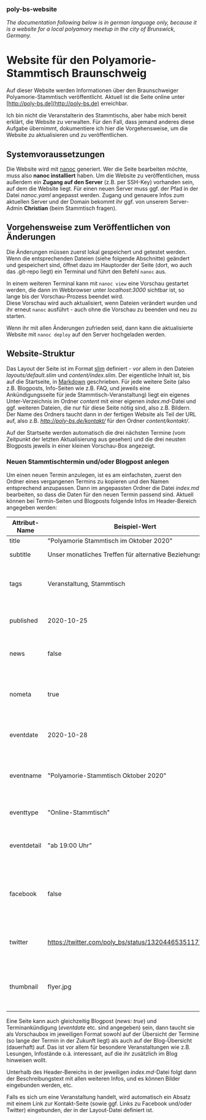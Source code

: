 ### poly-bs-website
*The documentation following below is in german language only, because it is a website for a local polyamory meetup in the city of Brunswick, Germany.*

# Website für den Polyamorie-Stammtisch Braunschweig
Auf dieser Website werden Informationen über den Braunschweiger Polyamorie-Stammtisch veröffentlicht.
Aktuell ist die Seite online unter [http://poly-bs.de](http://poly-bs.de) erreichbar.

Ich bin nicht die Veranstalterin des Stammtischs, aber habe mich bereit erklärt, die Website zu verwalten. Für den Fall, dass jemand anderes diese Aufgabe übernimmt, dokumentiere ich hier die Vorgehensweise, um die Website zu aktualisieren und zu veröffentlichen.

## Systemvoraussetzungen

Die Website wird mit [nanoc](https://nanoc.ws/) generiert. Wer die Seite bearbeiten möchte, muss also **nanoc installiert** haben.
Um die Website zu veröffentlichen, muss außerdem ein **Zugang auf den Server** (z.B. per SSH-Key) vorhanden sein, auf dem die Website liegt. Für einen neuen Server muss ggf. der Pfad in der Datei *nanoc.yaml* angepasst werden. Zugang und genauere Infos zum aktuellen Server und der Domain bekommt ihr ggf. von unserem Server-Admin **Christian** (beim Stammtisch fragen).

## Vorgehensweise zum Veröffentlichen von Änderungen

Die Änderungen müssen zuerst lokal gespeichert und getestet werden. Wenn die entsprechenden Dateien (siehe folgende Abschnitte) geändert und gespeichert sind, öffnet dazu im Hauptorder der Seite (dort, wo auch das .git-repo liegt) ein Terminal und führt den Befehl `nanoc` aus.

In einem weiteren Terminal kann mit `nanoc view` eine Vorschau gestartet werden, die dann im Webbrowser unter *localhost:3000* sichtbar ist, so lange bis der Vorschau-Prozess beendet wird.  
Diese Vorschau wird auch aktualisiert, wenn Dateien verändert wurden und ihr erneut `nanoc` ausführt - auch ohne die Vorschau zu beenden und neu zu starten.

Wenn ihr mit allen Änderungen zufrieden seid, dann kann die aktualisierte Website mit `nanoc deploy` auf den Server hochgeladen werden. 

## Website-Struktur

Das Layout der Seite ist im Format [slim](http://slim-lang.com/) definiert - vor allem in den Dateien *layouts/default.slim* und *content/index.slim*.
Der eigentliche Inhalt ist, bis auf die Startseite, in [Markdown](https://markdown.de/) geschrieben. Für jede weitere Seite (also z.B. Blogposts, Info-Seiten wie z.B. FAQ, und jeweils eine Ankündigungsseite für jede Stammtisch-Veranstaltung) liegt ein eigenes Unter-Verzeichnis im Ordner *content* mit einer eigenen *index.md*-Datei und ggf. weiteren Dateien, die nur für diese Seite nötig sind, also z.B. Bildern. Der Name des Ordners taucht dann in der fertigen Website als Teil der URL auf, also z.B. *http://poly-bs.de/kontakt/* für den Ordner *content/kontakt/*.

Auf der Startseite werden automatisch die drei nächsten Termine (vom Zeitpunkt der letzten Aktualisierung aus gesehen) und die drei neusten Blogposts jeweils in einer kleinen Vorschau-Box angezeigt.

### Neuen Stammtischtermin und/oder Blogpost anlegen

Um einen neuen Termin anzulegen, ist es am einfachsten, zuerst den Ordner eines vergangenen Termins zu kopieren und den Namen entsprechend anzupassen. Dann im angepassten Ordner die Datei *index.md* bearbeiten, so dass die Daten für den neuen Termin passend sind. Aktuell können bei Termin-Seiten und Blogposts folgende Infos im Header-Bereich angegeben werden:

Attribut-Name | Beispiel-Wert | Beschreibung
------------- | ------------- | ------------
title | "Polyamorie Stammtisch im Oktober 2020" | Titel für die Seite
subtitle | Unser monatliches Treffen für alternative Beziehungsformen | Untertitel für die Seite
tags | Veranstaltung, Stammtisch | Themen-Stichwörter, werden für Blogposts in der Vorschaubox angezeigt
published | 2020-10-25 | Datum, an dem diese Seite erstellt/veröffentlicht wurde
news | false | gibt an, ob es sich (auch) um einen Blogpost handelt (*true* für ja)
nometa | true | gibt an, ob die Meta-Informationen (*published* und *tags*) unter der Titelzeile ausgeblendet werden sollen
eventdate | 2020-10-28 | (Nur für Termine) das Datum für die Terminvorschau-Box
eventname | "Polyamorie-Stammtisch Oktober 2020" | (Nur für Termine) der Name der Veranstaltung für die Terminvorschau-Box
eventtype | "Online-Stammtisch" | (Nur für Termine) Zusätzliche Zeile für die Art des Termins
eventdetail | "ab 19:00 Uhr" | (Nur für Termine) Weitere Infos für die Terminvorschau-Box, z.B. Uhrzeit und/oder Ort
facebook | false | (Nur für Termine) Link zu einer Facebook-Veranstaltung für diesen Termin, oder *false* wenn es keine gibt
twitter | https://twitter.com/poly_bs/status/1320446535117770754 | (Nur für Termine) Link zu einem Tweet über diesen Termin, oder *false* wenn es keinen gibt
thumbnail | flyer.jpg | (Nur für Blogposts) Pfad zu einem Bild, das in der Vorschaubox angezeigt werden soll

Eine Seite kann auch gleichzeitig Blogpost (*news: true*) und Terminankündigung (*eventdate* etc. sind angegeben) sein, dann taucht sie als Vorschaubox im jeweiligen Format sowohl auf der Übersicht der Termine (so lange der Termin in der Zukunft liegt) als auch auf der Blog-Übersicht (dauerhaft) auf. Das ist vor allem für besondere Veranstaltungen wie z.B. Lesungen, Infostände o.ä. interessant, auf die ihr zusätzlich im Blog hinweisen wollt.

Unterhalb des Header-Bereichs in der jeweiligen *index.md*-Datei folgt dann der Beschreibungstext mit allen weiteren Infos, und es können Bilder eingebunden werden, etc.

Falls es sich um eine Veranstaltung handelt, wird automatisch ein Absatz mit einem Link zur Kontakt-Seite (sowie ggf. Links zu Facebook und/oder Twitter) eingebunden, der in der Layout-Datei definiert ist.
